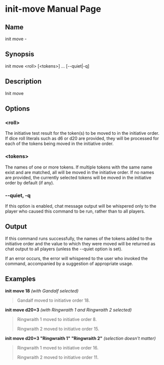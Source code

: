 
# init-move Manual Page

## Name

init move - 

## Synopsis

init move \<roll\> \[\<tokens\>\] ... \[--quiet|-q\] 

## Description

Init move 

## Options

### \<roll\>
The initiative test result for the token(s) to be moved to in the initiative order. If dice roll literals such as d6 or d20 are provided, they will be processed for each of the tokens being moved in the initiative order.

### \<tokens\>
The names of one or more tokens. If multiple tokens with the same name exist and are matched, all will be moved in the initiative order. If no names are provided, the currently selected tokens will be moved in the initiative order by default (if any).

### --quiet, -q
If this option is enabled, chat message output will be whispered only to the player who caused this command to be run, rather than to all players.

## Output

If this command runs successfully, the names of the tokens added to the initiative order and the value to which they were moved will be returned as chat output to all players (unless the --quiet option is set).

If an error occurs, the error will whispered to the user who invoked the command, accompanied by a suggestion of appropriate usage.

## Examples

**init move 18** *(with Gandalf selected)*

> Gandalf moved to initiative order 18.

**init move d20+3** *(with Ringwraith 1 and Ringwraith 2 selected)*

> Ringwraith 1 moved to initiative order 8.
>
> Ringwraith 2 moved to initiative order 15.

**init move d20+3 "Ringwraith 1" "Ringwraith 2"** *(selection doesn't matter)*

> Ringwraith 1 moved to initiative order 16.
>
> Ringwraith 2 moved to initiative order 11.